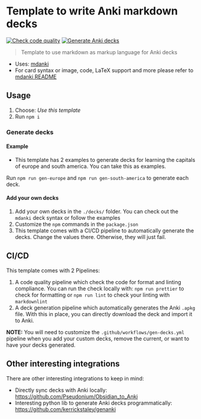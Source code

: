 # Template to write Anki markdown decks

[![Check code quality](https://github.com/daniel-vera-g/anki-markdown-decks/actions/workflows/code-quality.yml/badge.svg)](https://github.com/daniel-vera-g/anki-markdown-decks/actions/workflows/code-quality.yml)
[![Generate Anki decks](https://github.com/daniel-vera-g/anki-markdown-decks/actions/workflows/gen-decks.yml/badge.svg)](https://github.com/daniel-vera-g/anki-markdown-decks/actions/workflows/gen-decks.yml)

> Template to use markdown as markup language for Anki decks

- Uses: [mdanki](https://github.com/ashlinchak/mdanki)
- For card syntax or image, code, LaTeX support and more please refer to
  [mdanki README](https://github.com/ashlinchak/mdanki/blob/master/README.md)

## Usage

1. Choose: _Use this template_
2. Run `npm i`

### Generate decks

#### Example

- This template has 2 examples to generate decks for learning the capitals of europe and south america. You can take
  this as examples.

Run `npm run gen-europe` and `npm run gen-south-america` to generate each deck.

#### Add your own decks

1. Add your own decks in the `./decks/` folder. You can check out the `mdanki` deck syntax or follow the examples
2. Customize the `npm` commands in the `package.json`
3. This template comes with a CI/CD pipeline to automatically generate the decks. Change the values there. Otherwise,
   they will just fail.

## CI/CD

This template comes with 2 Pipelines:

1. A code quality pipeline which check the code for format and linting compliance. You can run the check locally with:
   `npm run prettier` to check for formatting or `npm run lint` to check your linting with `markdownlint`
2. A deck generation pipeline which automatically generates the Anki `.apkg` file. With this in place, you can directly
   download the deck and import it to Anki.

**NOTE:** You will need to customize the `.github/workflows/gen-decks.yml` pipeline when you add your custom decks,
remove the current, or want to have your decks generated.

## Other interesting integrations

There are other interesting integrations to keep in mind:

- Directly sync decks with Anki locally: <https://github.com/Pseudonium/Obsidian_to_Anki>
- Interesting python lib to generate Anki decks programmatically: <https://github.com/kerrickstaley/genanki>
